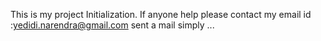 This is my project Initialization. If anyone help please contact my email id :yedidi.narendra@gmail.com sent a mail simply ...